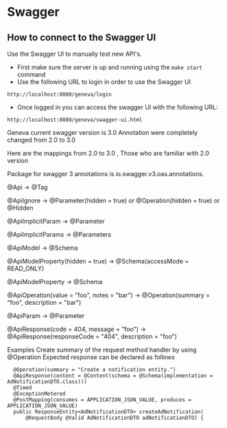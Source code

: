 # Swagger

## How to connect to the Swagger UI

Use the Swagger UI to manually test new API's.

* First make sure the server is up and running using the `make start` command
* Use the following URL to login in order to use the Swagger UI

```aidl
http://localhost:8080/geneva/login
```

* Once logged in you can access the swagger UI with the following URL:

```aidl
http://localhost:8080/geneva/swagger-ui.html
```
Geneva current swagger version is 3.0
Annotation were completely changed from 2.0 to 3.0

Here are the mappings from 2.0 to 3.0 , Those who are familiar with 2.0 version

Package for swagger 3 annotations is io.swagger.v3.oas.annotations.

@Api → @Tag

@ApiIgnore → @Parameter(hidden = true) or @Operation(hidden = true) or @Hidden

@ApiImplicitParam → @Parameter

@ApiImplicitParams → @Parameters

@ApiModel → @Schema

@ApiModelProperty(hidden = true) → @Schema(accessMode = READ_ONLY)

@ApiModelProperty → @Schema

@ApiOperation(value = "foo", notes = "bar") → @Operation(summary = "foo", description = "bar")

@ApiParam → @Parameter

@ApiResponse(code = 404, message = "foo") → @ApiResponse(responseCode = "404", description = "foo")

Examples
Create summary of the request method handler by using @Operation
Expected response can be declared as follows
```
  @Operation(summary = "Create a notification entity.")
  @ApiResponse(content = @Content(schema = @Schema(implementation = AdNotificationDTO.class)))
  @Timed
  @ExceptionMetered
  @PostMapping(consumes = APPLICATION_JSON_VALUE, produces = APPLICATION_JSON_VALUE)
  public ResponseEntity<AdNotificationDTO> createAdNotification(
      @RequestBody @Valid AdNotificationDTO adNotificationDTO) {

```
